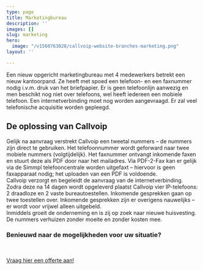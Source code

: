 ```yaml
---
type: page
title: Marketingbureau
description: ''
images: []
slug: marketing
hero:
  image: "/v1560763028/callvoip-website-branches-marketing.png"
layout: ''

---
```

Een nieuw opgericht marketingbureau met 4 medewerkers betrekt een nieuw kantoorpand. Ze heeft met spoed een telefoon- en een faxnummer nodig i.v.m. druk van het briefpapier. Er is geen telefoonlijn aanwezig en men beschikt nog niet over telefoons, wel heeft iedereen een mobiele telefoon. Een internetverbinding moet nog worden aangevraagd. Er zal veel telefonische acquisitie worden gepleegd.

## De oplossing van Callvoip

Gelijk na aanvraag verstrekt Callvoip een tweetal nummers – de nummers zijn direct te gebruiken. Het telefoonnummer wordt geforward naar twee mobiele nummers (volgtijdelijk). Het faxnummer ontvangt inkomende faxen en stuurt deze als PDF door naar het mailadres. Via PDF-2-Fax kan er gelijk via de Simmpl telefooncentrale worden uitgefaxt – hiervoor is geen faxapparaat nodig; het uploaden van een PDF is voldoende.  
Callvoip verzorgt en begeleidt de aanvraag van de internetverbinding. Zodra deze na 14 dagen wordt opgeleverd plaatst Callvoip vier IP-telefoons: 2 draadloze en 2 vaste bureautoestellen. Inkomende gesprekken gaan op twee toestellen over. Inkomende gesprekken zijn er overigens nauwelijks – er wordt voor vrijwel alleen uitgebeld.  
Inmiddels groeit de onderneming en is zij op zoek naar nieuwe huisvesting. De nummers verhuizen zonder moeite en zonder kosten mee.

### Benieuwd naar de mogelijkheden voor uw situatie?

<br>

<a href="/offerte/" class="button">Vraag hier een offerte aan!</a>